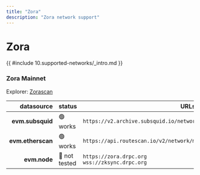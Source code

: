```yaml
---
title: "Zora"
description: "Zora network support"
---
```


<!-- markdownlint-disable single-h1 heading-increment no-inline-html -->

# Zora

{{ #include 10.supported-networks/_intro.md }}

### Zora Mainnet

Explorer: [Zorascan](https://zora.thesuperscan.io/)

|        datasource | status        | URLs                                                                    |
| -----------------:|:------------- | ----------------------------------------------------------------------- |
|  **evm.subsquid** | 🟢 works      | `https://v2.archive.subsquid.io/network/zora-mainnet`                   |
| **evm.etherscan** | 🟢 works      | `https://api.routescan.io/v2/network/mainnet/evm/7777777/etherscan/api` |
|      **evm.node** | 🤔 not tested | `https://zora.drpc.org` <br> `wss://zksync.drpc.org`                    |
